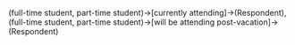 (full-time student, part-time student)->[currently attending]->(Respondent), (full-time student, part-time student)->[will be attending post-vacation]->(Respondent)